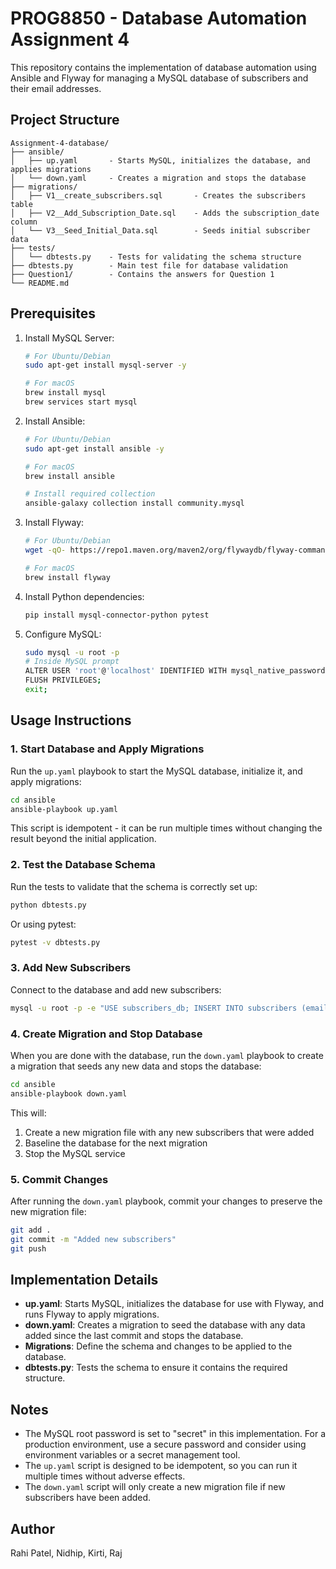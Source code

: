 # PROG8850 - Database Automation Assignment 4

This repository contains the implementation of database automation using Ansible and Flyway for managing a MySQL database of subscribers and their email addresses.

## Project Structure

```
Assignment-4-database/
├── ansible/
│   ├── up.yaml       - Starts MySQL, initializes the database, and applies migrations
│   └── down.yaml     - Creates a migration and stops the database
├── migrations/
│   ├── V1__create_subscribers.sql       - Creates the subscribers table
│   ├── V2__Add_Subscription_Date.sql    - Adds the subscription_date column
│   └── V3__Seed_Initial_Data.sql        - Seeds initial subscriber data
├── tests/
│   └── dbtests.py    - Tests for validating the schema structure
├── dbtests.py        - Main test file for database validation
├── Question1/        - Contains the answers for Question 1
└── README.md
```

## Prerequisites

1. Install MySQL Server:
   ```bash
   # For Ubuntu/Debian
   sudo apt-get install mysql-server -y
   
   # For macOS
   brew install mysql
   brew services start mysql
   ```

2. Install Ansible:
   ```bash
   # For Ubuntu/Debian
   sudo apt-get install ansible -y
   
   # For macOS
   brew install ansible
   
   # Install required collection
   ansible-galaxy collection install community.mysql
   ```

3. Install Flyway:
   ```bash
   # For Ubuntu/Debian
   wget -qO- https://repo1.maven.org/maven2/org/flywaydb/flyway-commandline/9.8.1/flyway-commandline-9.8.1-linux-x64.tar.gz | tar xvz && sudo ln -s $(pwd)/flyway-9.8.1/flyway /usr/local/bin
   
   # For macOS
   brew install flyway
   ```

4. Install Python dependencies:
   ```bash
   pip install mysql-connector-python pytest
   ```

5. Configure MySQL:
   ```bash
   sudo mysql -u root -p
   # Inside MySQL prompt
   ALTER USER 'root'@'localhost' IDENTIFIED WITH mysql_native_password BY 'secret';
   FLUSH PRIVILEGES;
   exit;
   ```

## Usage Instructions

### 1. Start Database and Apply Migrations

Run the `up.yaml` playbook to start the MySQL database, initialize it, and apply migrations:

```bash
cd ansible
ansible-playbook up.yaml
```

This script is idempotent - it can be run multiple times without changing the result beyond the initial application.

### 2. Test the Database Schema

Run the tests to validate that the schema is correctly set up:

```bash
python dbtests.py
```

Or using pytest:

```bash
pytest -v dbtests.py
```

### 3. Add New Subscribers

Connect to the database and add new subscribers:

```bash
mysql -u root -p -e "USE subscribers_db; INSERT INTO subscribers (email) VALUES ('new_user@example.com');"
```

### 4. Create Migration and Stop Database

When you are done with the database, run the `down.yaml` playbook to create a migration that seeds any new data and stops the database:

```bash
cd ansible
ansible-playbook down.yaml
```

This will:
1. Create a new migration file with any new subscribers that were added
2. Baseline the database for the next migration
3. Stop the MySQL service

### 5. Commit Changes

After running the `down.yaml` playbook, commit your changes to preserve the new migration file:

```bash
git add .
git commit -m "Added new subscribers"
git push
```

## Implementation Details

- **up.yaml**: Starts MySQL, initializes the database for use with Flyway, and runs Flyway to apply migrations.
- **down.yaml**: Creates a migration to seed the database with any data added since the last commit and stops the database.
- **Migrations**: Define the schema and changes to be applied to the database.
- **dbtests.py**: Tests the schema to ensure it contains the required structure.

## Notes

- The MySQL root password is set to "secret" in this implementation. For a production environment, use a secure password and consider using environment variables or a secret management tool.
- The `up.yaml` script is designed to be idempotent, so you can run it multiple times without adverse effects.
- The `down.yaml` script will only create a new migration file if new subscribers have been added.

## Author

Rahi Patel, Nidhip, Kirti, Raj 